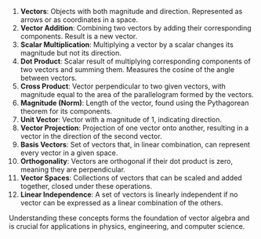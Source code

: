 1. **Vectors**: Objects with both magnitude and direction. Represented as arrows or as coordinates in a space.
2. **Vector Addition**: Combining two vectors by adding their corresponding components. Result is a new vector.
3. **Scalar Multiplication**: Multiplying a vector by a scalar changes its magnitude but not its direction.
4. **Dot Product**: Scalar result of multiplying corresponding components of two vectors and summing them. Measures the cosine of the angle between vectors.
5. **Cross Product**: Vector perpendicular to two given vectors, with magnitude equal to the area of the parallelogram formed by the vectors.
6. **Magnitude (Norm)**: Length of the vector, found using the Pythagorean theorem for its components.
7. **Unit Vector**: Vector with a magnitude of 1, indicating direction.
8. **Vector Projection**: Projection of one vector onto another, resulting in a vector in the direction of the second vector.
9. **Basis Vectors**: Set of vectors that, in linear combination, can represent every vector in a given space.
10. **Orthogonality**: Vectors are orthogonal if their dot product is zero, meaning they are perpendicular.
11. **Vector Spaces**: Collections of vectors that can be scaled and added together, closed under these operations.
12. **Linear Independence**: A set of vectors is linearly independent if no vector can be expressed as a linear combination of the others.

Understanding these concepts forms the foundation of vector algebra and is crucial for applications in physics, engineering, and computer science.